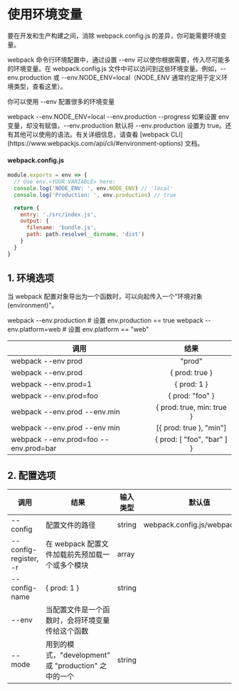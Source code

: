 # 使用环境变量

要在开发和生产构建之间，消除 webpack.config.js 的差异，你可能需要环境变量。

webpack 命令行环境配置中，通过设置 --env 可以使你根据需要，传入尽可能多的环境变量。在 webpack.config.js 文件中可以访问到这些环境变量。例如，--env.production 或 --env.NODE_ENV=local（NODE_ENV 通常约定用于定义环境类型，查看这里）。

你可以使用 --env 配置很多的环境变量

<card-primary theme="#2B3A42" color="#a5cee1">
webpack --env.NODE_ENV=local --env.production --progress
</card-primary>

<card-primary theme="#DCF2FD" color="#618ca0">
如果设置 env 变量，却没有赋值，--env.production 默认将 --env.production 设置为 true。还有其他可以使用的语法。有关详细信息，请查看 [webpack CLI](https://www.webpackjs.com/api/cli/#environment-options) 文档。
</card-primary>

#### webpack.config.js

```js
module.exports = env => {
  // Use env.<YOUR VARIABLE> here:
  console.log('NODE_ENV: ', env.NODE_ENV) // 'local'
  console.log('Production: ', env.production) // true

  return {
    entry: './src/index.js',
    output: {
      filename: 'bundle.js',
      path: path.resolve(__dirname, 'dist')
    }
  }
}
```

## 1. 环境选项

当 webpack 配置对象导出为一个函数时，可以向起传入一个"环境对象(environment)"。

<card-primary theme="#2B3A42" color="#a5cee1">
webpack --env.production    # 设置 env.production == true
webpack --env.platform=web  # 设置 env.platform == "web"
</card-primary>

| 调用                                  |            结果            |
| ------------------------------------- | :------------------------: |
| webpack --env prod                    |           "prod"           |
| webpack --env.prod                    |       { prod: true }       |
| webpack --env.prod=1                  |        { prod: 1 }         |
| webpack --env.prod=foo                |      { prod: "foo" }       |
| webpack --env.prod --env.min          | { prod: true, min: true }  |
| webpack --env.prod --env min          |  [{ prod: true }, "min"]   |
| webpack --env.prod=foo --env.prod=bar | { prod: [ "foo", "bar" ] } |

## 2. 配置选项

| 调用                  | 结果                                                 | 输入类型 | 默认值                           |
| --------------------- | ---------------------------------------------------- | -------- | -------------------------------- |
| --config              | 配置文件的路径                                       | string   | webpack.config.js/webpackfile.js |
| --config-register, -r | 在 webpack 配置文件加载前先预加载一个或多个模块      | array    |                                  |
| --config-name         | { prod: 1 }                                          | string   |                                  |
| --env                 | 当配置文件是一个函数时，会将环境变量传给这个函数     |          |                                  |
| --mode                | 用到的模式，"development" 或 "production" 之中的一个 | string   |                                  |

